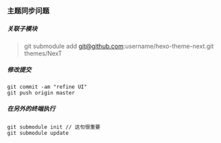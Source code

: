 ### 主题同步问题


##### 关联子模块
> git submodule add git@github.com:username/hexo-theme-next.git themes/NexT

##### 修改提交
```
git commit -am "refine UI"
git push origin master
```


##### 在另外的终端执行
```
git submodule init // 这句很重要
git submodule update
```